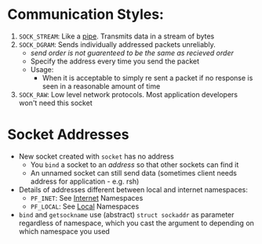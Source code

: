 # Communication Styles:
1. `SOCK_STREAM`: Like a [pipe](https://www.gnu.org/software/libc/manual/html_node/Pipes-and-FIFOs.html). Transmits data in a stream of bytes
2. `SOCK_DGRAM`: Sends individually addressed packets unreliably. 
    - _send order is not guarenteed to be the same as recieved order_
    - Specify the address every time you send the packet
    - Usage: 
        - When it is acceptable to simply re sent a packet if no response is seen in a reasonable amount of time
3. `SOCK_RAW`: Low level network protocols. Most application developers won't need this socket

# Socket Addresses
- New socket created with `socket` has no address
    - You `bind` a socket to an _address_ so that other sockets can find it
    - An unnamed socket can still send data (sometimes client needs address for application - e.g. rsh)
- Details of addresses different between local and internet namespaces:
    - `PF_INET`: See [Internet](https://www.gnu.org/software/libc/manual/html_node/Internet-Namespace.html) Namespaces
    - `PF_LOCAL`: See [Local](https://www.gnu.org/software/libc/manual/html_node/Local-Namespace.html) Namespaces
- `bind` and `getsockname` use (abstract) `struct sockaddr` as parameter regardless of namespace, which you cast the argument to depending on which namespace you used

   
